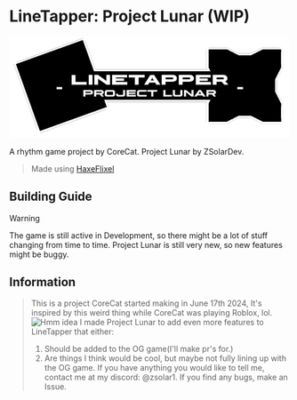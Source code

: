 # LineTapper: Project Lunar (WIP)
![LineTapper_Logo](resource/logo-pl.png)

A rhythm game project by CoreCat.
Project Lunar by ZSolarDev.
> Made using [HaxeFlixel](https://haxeflixel.com/)

## Building Guide
> [!WARNING]  
> The game is still active in Development, so there might be a lot of stuff changing from time to time.
> Project Lunar is still very new, so new features might be buggy.

## Information
> This is a project CoreCat started making in June 17th 2024, It's inspired by this weird thing while CoreCat was playing Roblox, lol.
![Hmm idea](resource/where-i-got-the-idea-from.gif)
> I made Project Lunar to add even more features to LineTapper that either:
> 1. Should be added to the OG game(I'll make pr's for.)
> 2. Are things I think would be cool, but maybe not fully lining up with the OG game.
> If you have anything you would like to tell me, contact me at my discord: @zsolar1.
> If you find any bugs, make an Issue.
